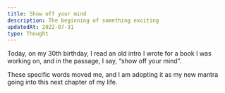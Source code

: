 ```yaml
---
title: Show off your mind
description: The beginning of something exciting
updatedAt: 2022-07-31
type: Thought
---
```


Today, on my 30th birthday, I read an old intro I wrote for a book I was working on, and in the passage, I say, “show off your mind”.

These specific words moved me, and I am adopting it as my new mantra going into this next chapter of my life.